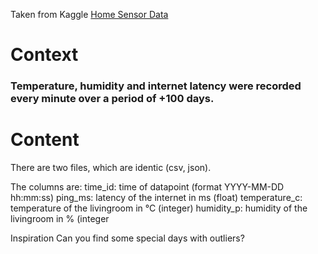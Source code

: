 Taken from Kaggle [Home Sensor Data](https://www.kaggle.com/datasets/johntrunix/home-sensordata/data)

# Context
### Temperature, humidity and internet latency were recorded every minute over a period of +100 days.

# Content
There are two files, which are identic (csv, json).

The columns are:
time_id: time of datapoint (format YYYY-MM-DD hh:mm:ss)
ping_ms: latency of the internet in ms (float)
temperature_c: temperature of the livingroom in °C (integer)
humidity_p: humidity of the livingroom in % (integer

Inspiration
Can you find some special days with outliers?

